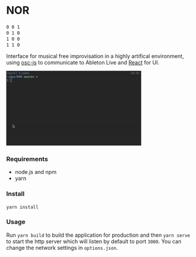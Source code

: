 NOR
===

```
0 0 1
0 1 0
1 0 0
1 1 0
```

Interface for musical free improvisation in a highly artifical environment, using [osc-js](https://github.com/adzialocha/osc-js) to communicate to Ableton Live and [React](https://facebook.github.io/react/) for UI.

![NOR](https://github.com/adzialocha/NOR/blob/master/NOR.gif)

### Requirements

* node.js and npm
* yarn

### Install

```
yarn install
```

### Usage

Run `yarn build` to build the application for production and then `yarn serve` to start the http server which will listen by default to port `3000`. You can change the network settings in `options.json`.

